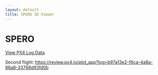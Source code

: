 ```yaml
---
layout: default
title: SPERO 3D Viewer
---
```


# SPERO
[View PX4 Log Data](https://review.px4.io/plot_app?log=59abd357-c150-43dc-ab45-fffcb30aecb7)

Second flight: https://review.px4.io/plot_app?log=b97a13e2-f6ca-4a8a-86a8-33768d93fd0b
